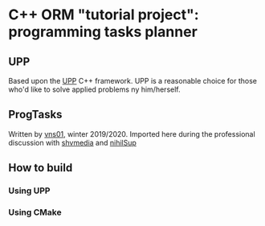 # C++ ORM "tutorial project": programming tasks planner

## UPP

Based upon the [UPP](https://www.ultimatepp.org/) C++ framework.
UPP is a reasonable choice for those who'd like to solve applied problems ny him/herself.

## ProgTasks

Written by [vns01](https://github.com/xpinguin), winter 2019/2020.
Imported here during the professional discussion with [shvmedia](https://www.instagram.com/shvmedia) and [nihilSup](https://github.com/nihilSup)

## How to build

### Using UPP

### Using CMake

